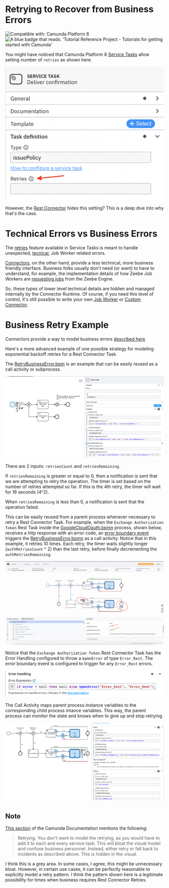 # Retrying to Recover from Business Errors 

![Compatible with: Camunda Platform 8](https://img.shields.io/badge/Compatible%20with-Camunda%20Platform%208-0072Ce)
<img src="https://img.shields.io/badge/Tutorial%20Reference%20Project-Tutorials%20for%20getting%20started%20with%20Camunda-%2338A3E1" alt="A blue badge that reads: 'Tutorial Reference Project - Tutorials for getting started with Camunda'">

You might have noticed that Camunda Platform 8 [Service Tasks](https://docs.camunda.io/docs/components/modeler/bpmn/service-tasks/) allow setting number of `retries` as shown here.  

![](service_retries.png)

However, the [Rest Connector](https://docs.camunda.io/docs/components/connectors/out-of-the-box-connectors/rest/) hides this setting? This is a deep dive into why that's the case. 

# Technical Errors vs Business Errors 

The [retries](https://docs.camunda.io/docs/components/best-practices/development/dealing-with-problems-and-exceptions/#handling-exceptions-on-a-technical-level) feature available in Service Tasks is meant to handle unexpected, [tecnical](https://docs.camunda.io/docs/components/modeler/bpmn/error-events/#business-error-vs-technical-error), Job Worker related errors.     

[Connectors](https://docs.camunda.io/docs/components/connectors/introduction-to-connectors/), on the other hand, provide a less technical, more business friendly interface. Business folks usually don't need (or want) to have to understand, for example, the implementation details of how Zeebe Job Workers are [requesting jobs](https://docs.camunda.io/docs/components/concepts/job-workers/#requesting-jobs) from the Zeebe Engine.

So, these types of lower level technical details are hidden and managed internally by the Connector Runtime. Of course, if you need this level of control, it's still possible to write your own [Job Worker](https://docs.camunda.io/docs/guides/orchestrate-microservices/#create-a-worker-for-the-service-task) or [Custom Connector](https://docs.camunda.io/docs/components/connectors/custom-built-connectors/connector-templates/).  

# Business Retry Example

Connectors provide a way to model business errors [described here](https://docs.camunda.io/docs/components/connectors/use-connectors/#bpmn-errors)

Here's a more advanced example of one possible strategy for modeling exponential backoff retries for a Rest Connector Task. 

The [RetryBusinessError.bpm](../gcp-oauth2-signin/RetryBusinessError.bpmn) is an example that can be easily reused as a call activity or subprocess. 

![](retry_error_bpmn.png)

There are 2 inputs: `retriesCount` and `retriesRemaining`. 

If `retriesRemaining` is greater or equal to 0, then a notification is sent that we are attempting to retry the operation. The timer is set based on the number of retries attempted so far. If this is the 4th retry, the timer will wait for 16 seconds (4^2). 

When `retriesRemaining` is less than 0, a notification is sent that the operation failed.

This can be easily reused from a parent process whenever necessary to retry a Rest Connector Task. For example, when the `Exchange Authorization Token` Rest Task inside the [GoogleCloudOauth.bpmn](../gcp-oauth2-signin/GoogleCloudOAuth.bpmn) process, shown below, receives a http response with an error code, an [error boundary event](https://docs.camunda.io/docs/components/best-practices/modeling/modeling-beyond-the-happy-path/#dealing-with-errors) triggers the [RetryBusinessError.bpmn](../gcp-oauth2-signin/RetryBusinessError.bpmn) as a call activity. Notice that in this example, it retries 10 times. Each retry, the timer waits slightly longer (`authRetriesCount` ^ 2) than the last retry, before finally decrementing the `authRetriesRemaining`. 

![](rest_retry_example.png)

Notice that the `Exchange Authorization Token` Rest Connector Task has the Error Handling configured to throw a `bpmnError` of type `Error_Rest`. The error boundary event is configured to trigger for any `Error_Rest` errors.   

![](error_handling.png)

The Call Activity maps parent process instance variables to the corresponding child process intance variables. This way, the parent process can monitor the state and knows when to give up and stop retrying. 

![](input_output_mappings.png)

## Note

[This section](https://docs.camunda.io/docs/components/best-practices/development/dealing-with-problems-and-exceptions/#business-vs-technical-errors) of the Camunda Documentation mentions the following: 

> Retrying. You don't want to model the retrying, as you would have to add it to each and every service task. This will bloat the visual model and confuse business personnel. Instead, either retry or fall back to incidents as described above. This is hidden in the visual.

I think this is a grey area. In some cases, I agree, this might be unnecessary bloat. However, in certain use cases, it can be perfectly reasonable to explicitly model a retry pattern. I think the pattern shown here is a legitimate possibility for times when business requires Rest Connector Retries. 







